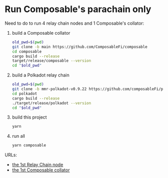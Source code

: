 # Run Composable's parachain only

Need to do to run 4 relay chain nodes and 1 Composable's collator:

1. build a Composable collator

	```bash
	old_pwd=$(pwd)
	git clone -b main https://github.com/ComposableFi/composable
	cd composable
	cargo build --release
	target/release/composable --version
	cd "$old_pwd"
    ```

2. build a Polkadot relay chain

	```bash
	old_pwd=$(pwd)
	git clone -b mmr-polkadot-v0.9.22 https://github.com/composableFi/polkadot
	cd polkadot
	cargo build --release
	./target/release/polkadot --version
	cd "$old_pwd"
    ```

3. build this project

	```bash
	yarn
	```

4. run all

	```bash
	yarn composable
	```

URLs:
* [the 1st Relay Chain node](https://polkadot.js.org/apps/?rpc=ws%3A%2F%2F127.0.0.1%3A9944#/explorer)
* [the 1st Composable collator](https://polkadot.js.org/apps/?rpc=ws%3A%2F%2F127.0.0.1%3A9988#/explorer)

